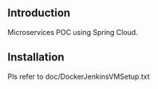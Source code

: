 ## Introduction
Microservices POC using Spring Cloud.

## Installation
Pls refer to doc/DockerJenkinsVMSetup.txt
